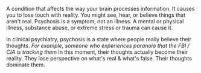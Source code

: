 A condition that affects the way your brain processes information. It causes you to lose touch with reality. You might see, hear, or believe things that aren't real. Psychosis is a symptom, not an illness. A mental or physical illness, substance abuse, or extreme stress or trauma can cause it.

In clinical psychiatry, psychosis is a state where people really believe their thoughts.
	*For example, someone who experiences paranoia that the FBI / CIA is tracking them*
In this moment, their thoughts actually become their reality. They lose perspective on what's real & what's false. Their thoughts dominate them.